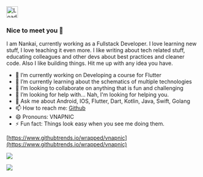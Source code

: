 <img height="30px" src = "https://profile-counter.glitch.me/vnapnic/count.svg" alt ="Loading">

### Nice to meet you 👋  
I am Nankai, currently working as a Fullstack Developer. I love learning new stuff, I love teaching it even more.
I like writing about tech related stuff, educating colleagues and other devs about best practices and cleaner code. Also I like building things. Hit me up with any idea you have.

- 🔭 I’m currently working on Developing a course for Flutter
- 🌱 I’m currently learning about the schematics of multiple technologies
- 👯 I’m looking to collaborate on anything that is fun and challenging
- 🤔 I’m looking for help with... Nah, I'm looking for helping you.
- 💬 Ask me about Android, IOS, Flutter, Dart, Kotlin, Java, Swift, Golang
- 📫 How to reach me: [Github](https://github.com/VNAPNIC)
- 😄 Pronouns: VNAPNIC
- ⚡ Fun fact: Things look easy when you see me doing them.

[https://www.githubtrends.io/wrapped/vnapnic](https://www.githubtrends.io/wrapped/vnapnic)

![](https://github-readme-stats.vercel.app/api?username=vnapnic&show_icons=true&icon_color=4B8EDF&text_color=5C6998&bg_color=ffffff&hide_title=false)

![](https://github-readme-stats.vercel.app/api/top-langs/?username=vnapnic&layout=compact) 


<!--
**VNAPNIC/nankai** is a ✨ _special_ ✨ repository because its `README.md` (this file) appears on your GitHub profile.

Here are some ideas to get you started:

- 🔭 I’m currently working on ...
- 🌱 I’m currently learning ...
- 👯 I’m looking to collaborate on ...
- 🤔 I’m looking for help with ...
- 💬 Ask me about ...
- 📫 How to reach me: ...
- 😄 Pronouns: ...
- ⚡ Fun fact: ...
-->
